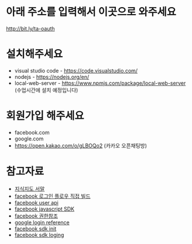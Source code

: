 # 아래 주소를 입력해서 이곳으로 와주세요
http://bit.ly/ta-oauth

# 설치해주세요
- visual studio code - https://code.visualstudio.com/ 
- nodejs - https://nodejs.org/en/
- local-web-server - https://www.npmjs.com/package/local-web-server (수업시간에 설치 예정입니다)

# 회원가입 해주세요
- facebook.com
- google.com
- https://open.kakao.com/o/gLBOQo2 (카카오 오픈채팅방)

# 참고자료
- [지식지도 서말](https://seomal.org)
- [facebook 로그인 플로우 직접 빌드](https://developers.facebook.com/docs/facebook-login/manually-build-a-login-flow)
- [facebook user api](https://developers.facebook.com/docs/graph-api/reference/v3.1/user) 
- [facebook javascript SDK](https://developers.facebook.com/docs/javascript)
- [facebook 권한참조](https://developers.facebook.com/docs/facebook-login/permissions/)
- [google login reference](https://developers.google.com/identity/sign-in/web/reference)
- [facebook sdk init](https://developers.facebook.com/docs/javascript/quickstart)
- [facebook sdk loging](https://developers.facebook.com/docs/facebook-login/web)
